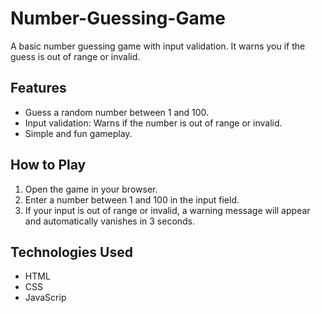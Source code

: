 # Number-Guessing-Game
A basic number guessing game with input validation. It warns you if the guess is out of range or invalid.

## Features
- Guess a random number between 1 and 100.
- Input validation: Warns if the number is out of range or invalid.
- Simple and fun gameplay.

## How to Play
1. Open the game in your browser.
2. Enter a number between 1 and 100 in the input field.
3. If your input is out of range or invalid, a warning message will appear and automatically vanishes in 3 seconds.

## Technologies Used
- HTML
- CSS
- JavaScrip
